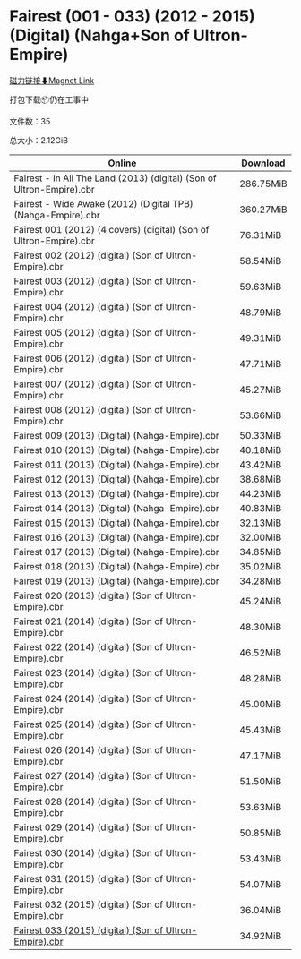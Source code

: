 # Fairest (001 - 033) (2012 - 2015) (Digital) (Nahga+Son of Ultron-Empire)

[磁力链接⬇Magnet Link](magnet:?xt=urn:btih:400e97165f4657ce75beb46a1255b5ef469c6f33&dn=Fairest%20%28001%20-%20033%29%20%282012%20-%202015%29%20%28Digital%29%20%28Nahga%2BSon%20of%20Ultron-Empire%29)

打包下载📦仍在工事中

文件数：35

总大小：2.12GiB

Online | Download
--- | ---
Fairest - In All The Land (2013) (digital) (Son of Ultron-Empire).cbr | 286.75MiB
Fairest - Wide Awake (2012) (Digital TPB) (Nahga-Empire).cbr | 360.27MiB
Fairest 001 (2012) (4 covers) (digital) (Son of Ultron-Empire).cbr | 76.31MiB
Fairest 002 (2012) (digital) (Son of Ultron-Empire).cbr | 58.54MiB
Fairest 003 (2012) (digital) (Son of Ultron-Empire).cbr | 59.63MiB
Fairest 004 (2012) (digital) (Son of Ultron-Empire).cbr | 48.79MiB
Fairest 005 (2012) (digital) (Son of Ultron-Empire).cbr | 49.31MiB
Fairest 006 (2012) (digital) (Son of Ultron-Empire).cbr | 47.71MiB
Fairest 007 (2012) (digital) (Son of Ultron-Empire).cbr | 45.27MiB
Fairest 008 (2012) (digital) (Son of Ultron-Empire).cbr | 53.66MiB
Fairest 009 (2013) (Digital) (Nahga-Empire).cbr | 50.33MiB
Fairest 010 (2013) (Digital) (Nahga-Empire).cbr | 40.18MiB
Fairest 011 (2013) (Digital) (Nahga-Empire).cbr | 43.42MiB
Fairest 012 (2013) (Digital) (Nahga-Empire).cbr | 38.68MiB
Fairest 013 (2013) (Digital) (Nahga-Empire).cbr | 44.23MiB
Fairest 014 (2013) (Digital) (Nahga-Empire).cbr | 40.83MiB
Fairest 015 (2013) (Digital) (Nahga-Empire).cbr | 32.13MiB
Fairest 016 (2013) (Digital) (Nahga-Empire).cbr | 32.00MiB
Fairest 017 (2013) (Digital) (Nahga-Empire).cbr | 34.85MiB
Fairest 018 (2013) (Digital) (Nahga-Empire).cbr | 35.02MiB
Fairest 019 (2013) (Digital) (Nahga-Empire).cbr | 34.28MiB
Fairest 020 (2013) (digital) (Son of Ultron-Empire).cbr | 45.24MiB
Fairest 021 (2014) (digital) (Son of Ultron-Empire).cbr | 48.30MiB
Fairest 022 (2014) (digital) (Son of Ultron-Empire).cbr | 46.52MiB
Fairest 023 (2014) (digital) (Son of Ultron-Empire).cbr | 48.28MiB
Fairest 024 (2014) (digital) (Son of Ultron-Empire).cbr | 45.00MiB
Fairest 025 (2014) (digital) (Son of Ultron-Empire).cbr | 45.43MiB
Fairest 026 (2014) (digital) (Son of Ultron-Empire).cbr | 47.17MiB
Fairest 027 (2014) (digital) (Son of Ultron-Empire).cbr | 51.50MiB
Fairest 028 (2014) (digital) (Son of Ultron-Empire).cbr | 53.63MiB
Fairest 029 (2014) (digital) (Son of Ultron-Empire).cbr | 50.85MiB
Fairest 030 (2014) (digital) (Son of Ultron-Empire).cbr | 53.43MiB
Fairest 031 (2015) (digital) (Son of Ultron-Empire).cbr | 54.07MiB
Fairest 032 (2015) (digital) (Son of Ultron-Empire).cbr | 36.04MiB
[Fairest 033 (2015) (digital) (Son of Ultron-Empire).cbr](https://github.com/alicewish/markdown/blob/master/comic/Fairest-033-2015-digital-Son-of-Ultron-Empire-cbr.md) | 34.92MiB